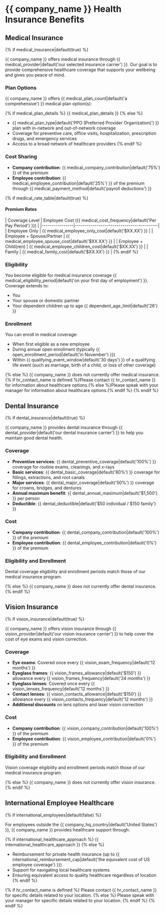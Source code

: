 # {{ company_name }} Health Insurance Benefits

## Medical Insurance

{% if medical_insurance|default(true) %}

{{ company_name }} offers medical insurance through {{ medical_provider|default('our selected insurance carrier') }}. Our goal is to provide comprehensive healthcare coverage that supports your wellbeing and gives you peace of mind.

### Plan Options

{{ company_name }} offers {{ medical_plan_count|default('a comprehensive') }} medical plan option(s):

{% if medical_plan_details %}
{{ medical_plan_details }}
{% else %}
* {{ medical_plan_type|default('PPO (Preferred Provider Organization)') }} plan with in-network and out-of-network coverage
* Coverage for preventive care, office visits, hospitalization, prescription drugs, and emergency services
* Access to a broad network of healthcare providers
{% endif %}

### Cost Sharing

* **Company contribution**: {{ medical_company_contribution|default('75%') }} of the premium
* **Employee contribution**: {{ medical_employee_contribution|default('25%') }} of the premium through {{ medical_payment_method|default('payroll deductions') }}

{% if medical_rate_table|default(true) %}
#### Premium Rates

| Coverage Level | Employee Cost ({{ medical_cost_frequency|default('Per Pay Period') }}) |
|----------------|------------------------------------------|
| Employee Only | {{ medical_employee_only_cost|default('$XX.XX') }} |
| Employee + Spouse/Partner | {{ medical_employee_spouse_cost|default('$XX.XX') }} |
| Employee + Child(ren) | {{ medical_employee_children_cost|default('$XX.XX') }} |
| Family | {{ medical_family_cost|default('$XX.XX') }} |
{% endif %}

### Eligibility

You become eligible for medical insurance coverage {{ medical_eligibility_period|default('on your first day of employment') }}. Coverage extends to:

* You
* Your spouse or domestic partner
* Your dependent children up to age {{ dependent_age_limit|default('26') }}

### Enrollment

You can enroll in medical coverage:
* When first eligible as a new employee
* During annual open enrollment (typically {{ open_enrollment_period|default('in November') }})
* Within {{ qualifying_event_window|default('30 days') }} of a qualifying life event (such as marriage, birth of a child, or loss of other coverage)

{% else %}
{{ company_name }} does not currently offer medical insurance. {% if hr_contact_name is defined %}Please contact {{ hr_contact_name }} for information about healthcare options.{% else %}Please speak with your manager for information about healthcare options.{% endif %}
{% endif %}

## Dental Insurance

{% if dental_insurance|default(true) %}

{{ company_name }} provides dental insurance through {{ dental_provider|default('our dental insurance carrier') }} to help you maintain good dental health.

### Coverage

* **Preventive services**: {{ dental_preventive_coverage|default('100%') }} coverage for routine exams, cleanings, and x-rays
* **Basic services**: {{ dental_basic_coverage|default('80%') }} coverage for fillings, extractions, and root canals
* **Major services**: {{ dental_major_coverage|default('50%') }} coverage for crowns, bridges, and dentures
* **Annual maximum benefit**: {{ dental_annual_maximum|default('$1,500') }} per person
* **Deductible**: {{ dental_deductible|default('$50 individual / $150 family') }}

### Cost

* **Company contribution**: {{ dental_company_contribution|default('100%') }} of the premium
* **Employee contribution**: {{ dental_employee_contribution|default('0%') }} of the premium

### Eligibility and Enrollment

Dental coverage eligibility and enrollment periods match those of our medical insurance program.

{% else %}
{{ company_name }} does not currently offer dental insurance.
{% endif %}

## Vision Insurance

{% if vision_insurance|default(true) %}

{{ company_name }} offers vision insurance through {{ vision_provider|default('our vision insurance carrier') }} to help cover the cost of eye exams and vision correction.

### Coverage

* **Eye exams**: Covered once every {{ vision_exam_frequency|default('12 months') }}
* **Eyeglass frames**: {{ vision_frames_allowance|default('$150') }} allowance every {{ vision_frames_frequency|default('24 months') }}
* **Eyeglass lenses**: Covered once every {{ vision_lenses_frequency|default('12 months') }}
* **Contact lenses**: {{ vision_contacts_allowance|default('$150') }} allowance every {{ vision_contacts_frequency|default('12 months') }}
* **Additional discounts** on lens options and laser vision correction

### Cost

* **Company contribution**: {{ vision_company_contribution|default('100%') }} of the premium
* **Employee contribution**: {{ vision_employee_contribution|default('0%') }} of the premium

### Eligibility and Enrollment

Vision coverage eligibility and enrollment periods match those of our medical insurance program.

{% else %}
{{ company_name }} does not currently offer vision insurance.
{% endif %}

## International Employee Healthcare

{% if international_employees|default(false) %}

For employees outside the {{ company_hq_country|default('United States') }}, {{ company_name }} provides healthcare support through:

{% if international_healthcare_approach %}
{{ international_healthcare_approach }}
{% else %}
* Reimbursement for private health insurance (up to {{ international_reimbursement_cap|default('the equivalent cost of US employee coverage') }})
* Support for navigating local healthcare systems
* Ensuring equivalent access to quality healthcare regardless of location
{% endif %}

{% if hr_contact_name is defined %}
Please contact {{ hr_contact_name }} for specific details related to your location.
{% else %}
Please speak with your manager for specific details related to your location.
{% endif %}
{% endif %}
